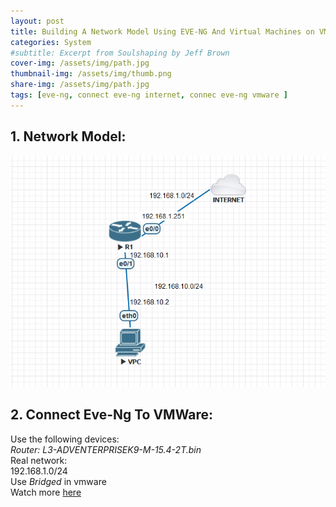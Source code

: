```yaml
---
layout: post
title: Building A Network Model Using EVE-NG And Virtual Machines on VMWARE  
categories: System
#subtitle: Excerpt from Soulshaping by Jeff Brown
cover-img: /assets/img/path.jpg
thumbnail-img: /assets/img/thumb.png
share-img: /assets/img/path.jpg
tags: [eve-ng, connect eve-ng internet, connec eve-ng vmware ]
---
```

## 1. Network Model:  
![](/assets/img/Connect-EVE-To-VMWare/network-model.png)  
## 2. Connect Eve-Ng To VMWare:  
Use the following devices:  
*Router: L3-ADVENTERPRISEK9-M-15.4-2T.bin*  
Real network:  
192.168.1.0/24  
Use *Bridged* in vmware  
Watch more [here](https://youtu.be/gG8HTWK5SnA)
